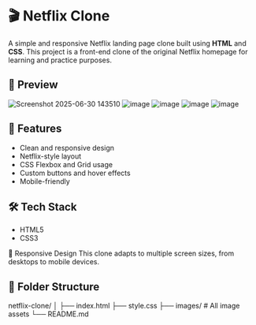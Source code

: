 # 🎬 Netflix Clone

A simple and responsive Netflix landing page clone built using **HTML** and **CSS**. This project is a front-end clone of the original Netflix homepage for learning and practice purposes.

## 📸 Preview

![Screenshot 2025-06-30 143510](https://github.com/user-attachments/assets/4628fdbf-e97d-4dd7-a706-dede479a1a43)
![image](https://github.com/user-attachments/assets/6f2c988f-872b-4d7b-911c-59ee8126f5b7)
![image](https://github.com/user-attachments/assets/e635801f-64f4-4b3c-a031-8fed3150eeb5)
![image](https://github.com/user-attachments/assets/4c1d1a0e-282c-4895-bf71-e3e113591c5e)
![image](https://github.com/user-attachments/assets/911082a6-fb3f-408a-bf3f-b6e581adc9fe)





## 🚀 Features

- Clean and responsive design  
- Netflix-style layout  
- CSS Flexbox and Grid usage  
- Custom buttons and hover effects  
- Mobile-friendly

## 🛠️ Tech Stack

- HTML5  
- CSS3

📱 Responsive Design
This clone adapts to multiple screen sizes, from desktops to mobile devices.

## 📁 Folder Structure

netflix-clone/
│
├── index.html
├── style.css
├── images/ # All image assets
└── README.md

